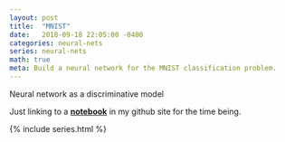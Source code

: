 ```yaml
---
layout: post
title:  "MNIST"
date:   2018-09-18 22:05:00 -0400
categories: neural-nets
series: neural-nets
math: true
meta: Build a neural network for the MNIST classification problem.
---
```


Neural network as a discriminative model

Just linking to a [__notebook__](https://github.com/timsetsfire/scala-miniflow/blob/master/notebooks/MNIST.ipynb) in my github site for the time being.

{% include series.html %}
